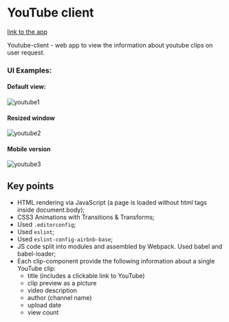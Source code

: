 # YouTube client

[link to the app](https://LomakoDasha.github.io/youtube-client/dist)

Youtube-client - web app to view the information about youtube clips on user request.

### UI Examples:
#### Default view:
![youtube1](https://user-images.githubusercontent.com/42466442/68998196-4144ea80-08c0-11ea-805e-a4c825bd0822.png)

#### Resized window
![youtube2](https://user-images.githubusercontent.com/42466442/68998199-5752ab00-08c0-11ea-8b61-25d21aa958f9.png)

#### Mobile version
![youtube3](https://user-images.githubusercontent.com/42466442/68998203-65a0c700-08c0-11ea-8a6a-62bf1663f7df.png)

## Key points 
- HTML rendering via JavaScript (a page is loaded without html tags inside document.body);
- CSS3 Animations with Transitions & Transforms;
- Used `.editorconfig`;
- Used `eslint`;
- Used `eslint-config-airbnb-base`;
- JS code split into modules and assembled by Webpack. Used babel and babel-loader; 
- Each clip-component provide the following information about a single YouTube clip:
    - title (includes a clickable link to YouTube)
    - clip preview as a picture
    - video description
    - author (channel name)
    - upload date
    - view count
